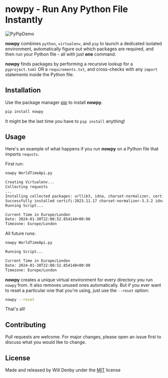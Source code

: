 # nowpy - Run Any Python File Instantly

![PyPipDemo](https://files.datasesa.me/PyPipDemo.gif)

**nowpy** combines ```python```, ```virtualenv```, and ```pip``` to launch a dedicated isolated environment, automatically figure out which packages are required, and then run your Python file - all with just **one** command. 

**nowpy** finds packages by performing a recursive lookup for a ```pyproject.toml``` OR a ```requirements.txt```, and cross-checks with any ```import``` statements inside the Python file. 

## Installation

Use the package manager [pip](https://pip.pypa.io/en/stable/) to install **nowpy**.

```bash
pip install nowpy
```

It might be the last time you have to ```pip install``` anything!

## Usage

Here's an example of what happens if you run **nowpy** on a Python file that imports ```requsts```. 

First run:

```bash
nowpy WorldTimeApi.py

Creating Virtualenv...
Collecting requests
...
Installing collected packages: urllib3, idna, charset-normalizer, certifi, requests
Successfully installed certifi-2023.11.17 charset-normalizer-3.3.2 idna-3.6 requests-2.31.0 urllib3-2.2.0
Running Script...

Current Time in Europe/London
Date: 2024-01-30T22:08:52.854140+00:00
Timezone: Europe/London
```

All future runs:

```bash
nowpy WorldTimeApi.py

Running Script...

Current Time in Europe/London
Date: 2024-01-30T22:08:52.854140+00:00
Timezone: Europe/London
```

**nowpy** creates a unique virtual environment for every directory you run ```nowpy``` from. It also removes unused ones automatically. But if you ever want to reset a particular one that you're using, just use the ```--reset``` option:

```bash
nowpy --reset
```

That's all!

## Contributing

Pull requests are welcome. For major changes, please open an issue first
to discuss what you would like to change.

## License

Made and released by Will Denby under the [MIT](https://choosealicense.com/licenses/mit/) license